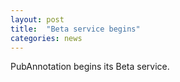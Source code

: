 ```yaml
---
layout: post
title:  "Beta service begins"
categories: news
---
```


PubAnnotation begins its Beta service.
